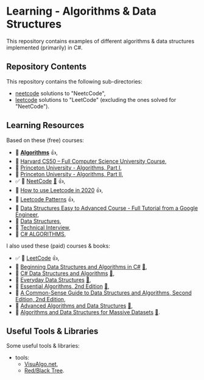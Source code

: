 # Learning - Algorithms & Data Structures

This repository contains examples of different algorithms & data structures implemented (primarily) in C#.

## Repository Contents

This repository contains the following sub-directories:

- [neetcode](https://github.com/sswietoniowski/learning-csharp-algorithms-and-data-structures/tree/master/neetcode) solutions to "NeetcCode",
- [leetcode](https://github.com/sswietoniowski/learning-csharp-algorithms-and-data-structures/tree/master/leetcode) solutions to "LeetCode" (excluding the ones solved for "NeetCode").

## Learning Resources

Based on these (free) courses:

- 🎥 **[Algorithms](https://youtube.com/playlist?list=PLDN4rrl48XKpZkf03iYFl-O29szjTrs_O)** :+1:,
- 🎥 [Harvard CS50 – Full Computer Science University Course](https://youtu.be/8mAITcNt710),
- 🎥 [Princeton University - Algorithms, Part I](https://www.coursera.org/learn/algorithms-part1?irclickid=x5l0X4xG%3AxyPU-e1nL0Kt3wLUkFwdO2dFTn3Xk0&irgwc=1&utm_medium=partners&utm_source=impact&utm_campaign=3552395&utm_content=b2c),
- 🎥 [Princeton University - Algorithms, Part II](https://www.coursera.org/learn/algorithms-part2?irclickid=x5l0X4xG%3AxyPU-e1nL0Kt3wLUkFwdO25FTn3Xk0&irgwc=1&utm_medium=partners&utm_source=impact&utm_campaign=3552395&utm_content=b2c),
- ✅ 🎥 [NeetCode](https://neetcode.io/) [:file_folder:](https://github.com/neetcode-gh/leetcode) :+1:,
- 🎥 [How to use Leetcode in 2020](https://youtu.be/6jf6SK9qWBc) :+1:,
- 📖 [Leetcode Patterns](https://seanprashad.com/leetcode-patterns/) :+1:,
- 🎥 [Data Structures Easy to Advanced Course - Full Tutorial from a Google Engineer](https://youtu.be/RBSGKlAvoiM),
- 🎥 [Data Structures](https://youtube.com/playlist?list=PLI1t_8YX-Apv-UiRlnZwqqrRT8D1RhriX),
- 📖 [Technical Interview](https://github.com/alibaba-aero/technical-interview),
- 📖 [C# ALGORITHMS](https://github.com/aalhour/C-Sharp-Algorithms),

I also used these (paid) courses & books:

- ✅ 📖 [LeetCode](https://leetcode.com/) :+1:,
- 🎥 [Beginning Data Structures and Algorithms in C#](https://learning.oreilly.com/videos/beginning-data-structures/9781789610352/) [:file_folder:](https://github.com/PacktPublishing/Beginning-Data-Structures-and-Algorithms-in-C-Sharp),
- 📖 [C# Data Structures and Algorithms](https://learning.oreilly.com/library/view/c-data-structures/9781788833738/) [:file_folder:](https://github.com/PacktPublishing/C-Sharp-Data-Structures-and-Algorithms),
- 📖 [Everyday Data Structures](https://learning.oreilly.com/library/view/everyday-data-structures/9781787121041/) [:file_folder:](https://github.com/packtpublishing/everyday-data-structures),
- 📖 [Essential Algorithms, 2nd Edition](https://learning.oreilly.com/library/view/essential-algorithms-2nd/9781119575993/) [:file_folder:](https://www.wiley.com/en-ie/Essential+Algorithms:+A+Practical+Approach+to+Computer+Algorithms+Using+Python+and+C%23,+2nd+Edition-p-9781119575993#downloads-section),
- 📖 [A Common-Sense Guide to Data Structures and Algorithms, Second Edition, 2nd Edition](https://learning.oreilly.com/library/view/a-common-sense-guide/9781680508048/),
- 📖 [Advanced Algorithms and Data Structures](https://learning.oreilly.com/library/view/advanced-algorithms-and/9781617295485/) [:file_folder:](https://www.manning.com/downloads/2097),
- 📖 [Algorithms and Data Structures for Massive Datasets](https://learning.oreilly.com/library/view/algorithms-and-data/9781617298035/) [:file_folder:](https://www.manning.com/downloads/2489).

## Useful Tools & Libraries

Some useful tools & libraries:

- tools:
  - [VisuAlgo.net](https://visualgo.net/en),
  - [Red/Black Tree](https://www.cs.usfca.edu/~galles/visualization/RedBlack.html).
